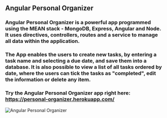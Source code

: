 ## Angular Personal Organizer

### Angular Personal Organizer is a powerful app programmed using the MEAN stack - MongoDB, Express, Angular and Node. It uses directives, controllers, routes and a service to manage all data within the application. 

### The App enables the users to create new tasks, by entering a task name and selecting a due date, and save them into a database. It is also possible to view a list of all tasks ordered by date, where the users can tick the tasks as "completed", edit the information or delete any item. 

### Try the Angular Personal Organizer app right here: https://personal-organizer.herokuapp.com/

![Angular Personal Organizer](https://github.com/windsor80/Angular-Personal-Organizer/blob/master/app/todoList/layout/assets/images/angular-organizer-print1.jpg?raw=true)
